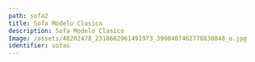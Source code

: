 ```yaml
---
path: sofa2
title: Sofa Modelo Clasico
description: Sofa Modelo Clasico
Image: /assets/40202478_2318682961491973_3990407462778830848_o.jpg
identifier: sofas
---
```


